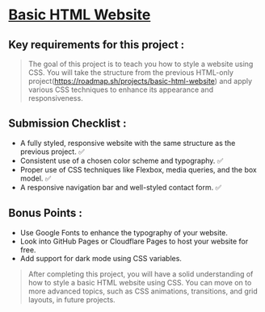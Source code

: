 # [Basic HTML Website](https://roadmap.sh/projects/portfolio-website)

## Key requirements for this project :

> The goal of this project is to teach you how to style a website using CSS.
> You will take the structure from the previous HTML-only project(https://roadmap.sh/projects/basic-html-website) and apply various CSS techniques to enhance its appearance and responsiveness.

## Submission Checklist :

- A fully styled, responsive website with the same structure as the previous project. :white_check_mark:
- Consistent use of a chosen color scheme and typography. :white_check_mark:
- Proper use of CSS techniques like Flexbox, media queries, and the box model. :white_check_mark:
- A responsive navigation bar and well-styled contact form. :white_check_mark:

## Bonus Points :

- Use Google Fonts to enhance the typography of your website.
- Look into GitHub Pages or Cloudflare Pages to host your website for free.
- Add support for dark mode using CSS variables.

> After completing this project, you will have a solid understanding of how to style a basic HTML website using CSS.
> You can move on to more advanced topics, such as CSS animations, transitions, and grid layouts, in future projects.
